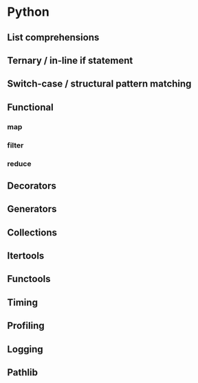 # Python

## List comprehensions

## Ternary / in-line if statement

## Switch-case / structural pattern matching

## Functional

### map

### filter

### reduce


## Decorators

## Generators

## Collections

## Itertools

## Functools

## Timing

## Profiling

## Logging

## Pathlib
